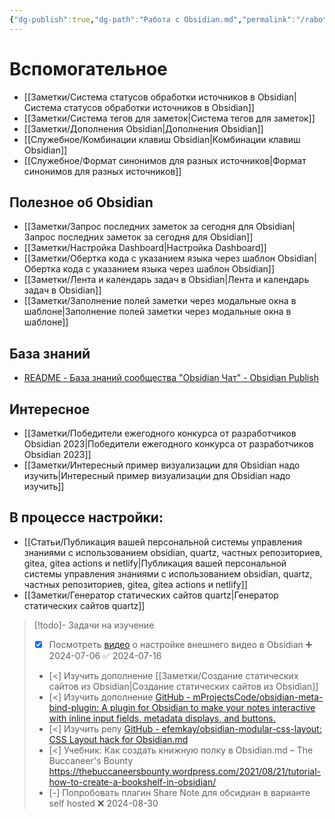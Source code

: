 ```yaml
---
{"dg-publish":true,"dg-path":"Работа с Obsidian.md","permalink":"/rabota-s-obsidian/","updated":"2024-07-10T00:59:36+03:00"}
---
```


# Вспомогательное
- [[Заметки/Система статусов обработки источников в Obsidian\|Система статусов обработки источников в Obsidian]]
- [[Заметки/Система тегов для заметок\|Система тегов для заметок]]
- [[Заметки/Дополнения Obsidian\|Дополнения Obsidian]]
- [[Служебное/Комбинации клавиш Obsidian\|Комбинации клавиш Obsidian]]
- [[Служебное/Формат синонимов для разных источников\|Формат синонимов для разных источников]]
## Полезное об Obsidian
- [[Заметки/Запрос последних заметок за сегодня для Obsidian\|Запрос последних заметок за сегодня для Obsidian]]
- [[Заметки/Настройка Dashboard\|Настройка Dashboard]]
- [[Заметки/Обертка кода с указанием языка через шаблон Obsidian\|Обертка кода с указанием языка через шаблон Obsidian]]
- [[Заметки/Лента и календарь задач в Obsidian\|Лента и календарь задач в Obsidian]]
- [[Заметки/Заполнение полей заметки через модальные окна в шаблоне\|Заполнение полей заметки через модальные окна в шаблоне]]
## База знаний
- [README - База знаний сообщества "Obsidian Чат" - Obsidian Publish](https://publish.obsidian.md/obsidian-russian-community/README)
## Интересное
- [[Заметки/Победители ежегодного конкурса от разработчиков Obsidian 2023\|Победители ежегодного конкурса от разработчиков Obsidian 2023]]
- [[Заметки/Интересный пример визуализации для Obsidian надо изучить\|Интересный пример визуализации для Obsidian надо изучить]]

## В процессе настройки:
- [[Статьи/Публикация вашей персональной системы управления знаниями с использованием obsidian, quartz, частных репозиториев, gitea, gitea actions и netlify\|Публикация вашей персональной системы управления знаниями с использованием obsidian, quartz, частных репозиториев, gitea, gitea actions и netlify]]
- [[Заметки/Генератор статических сайтов quartz\|Генератор статических сайтов quartz]]

> [!todo]- Задачи на изучение
> - [x] Посмотреть [видео](https://www.youtube.com/live/47j3Btd6ivw) о настройке внешнего видео в Obsidian ➕ 2024-07-06 ✅ 2024-07-16
> - [<] Изучить дополнение  [[Заметки/Создание статических сайтов из Obsidian\|Создание статических сайтов из Obsidian]]
> - [<] Изучить дополнение  [GitHub - mProjectsCode/obsidian-meta-bind-plugin: A plugin for Obsidian to make your notes interactive with inline input fields, metadata displays, and buttons.](https://github.com/mProjectsCode/obsidian-meta-bind-plugin)
> - [<] Изучить репу [GitHub - efemkay/obsidian-modular-css-layout: CSS Layout hack for Obsidian.md](https://github.com/efemkay/obsidian-modular-css-layout?tab=readme-ov-file)
> - [<] Учебник: Как создать книжную полку в Obsidian.md – The Buccaneer's Bounty https://thebuccaneersbounty.wordpress.com/2021/08/21/tutorial-how-to-create-a-bookshelf-in-obsidian/
> - [-] Попробовать плагин Share Note для обсидиан в варианте self hosted ❌ 2024-08-30